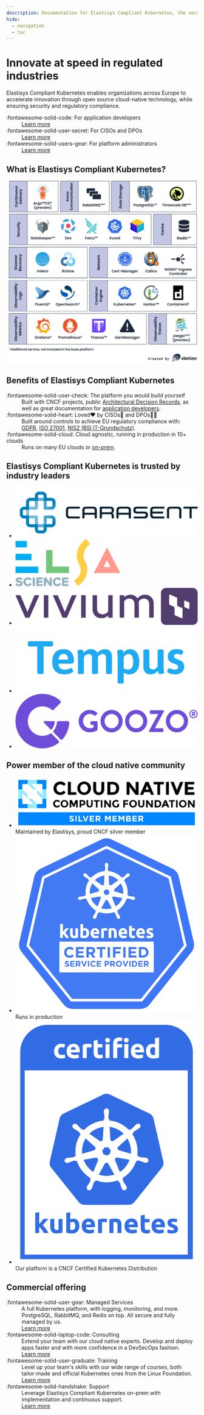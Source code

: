 ```yaml
---
description: Documentation for Elastisys Compliant Kubernetes, the security-focused Kubernetes distribution.
hide:
  - navigation
  - toc
---
```


<div class="landing-page" markdown="1">

# Innovate at speed in regulated industries

Elastisys Compliant Kubernetes enables organizations across Europe to accelerate innovation through open source cloud-native technology, while ensuring security and regulatory compliance.

<nav markdown="1">
<dl class="columns" markdown="1">
  <div markdown="span">
    <dt markdown="span">
      :fontawesome-solid-code:
      For application developers
    </dt>
    <dd><a role="button" href="./user-guide/">Learn more</a></dd>
  </div>

  <div markdown="span">
    <dt markdown="span">
      :fontawesome-solid-user-secret:
      For CISOs and DPOs
    </dt>
    <dd><a role="button" href="./ciso-guide/">Learn more</a></dd>
  </div>

  <div markdown="span">
    <dt markdown="span">
      :fontawesome-solid-users-gear:
      For platform administrators
    </dt>
    <dd><a role="button" href="./operator-manual/">Learn more</a></dd>
  </div>
</ul>
</nav>

## What is Elastisys Compliant Kubernetes?

<img src="img/marchitecture.svg" alt="Components of Elastisys Compliant Kubernetes" />

## Benefits of Elastisys Compliant Kubernetes

<dl class="columns" markdown="1">
  <div markdown="span">
    <dt markdown="span">
      :fontawesome-solid-user-check:
      The platform you would build yourself
    </dt>
    <dd>
        Built with CNCF projects,
        public <a href="./adr">Architectural Decision Records</a>,
        as well as great documentation for
            <a href="./user-guide/">application developers</a>.
    </dd>
  </div>

  <div markdown="span">
    <dt markdown="span">
      :fontawesome-solid-heart:
      Loved❤️ by CISOs👮 and DPOs🧑‍⚖️
    </dt>
    <dd>
        Built around controls to achieve EU regulatory compliance with:
        <a href="./ciso-guide/controls/gdpr/">GDPR</a>,
        <a href="./ciso-guide/controls/iso-27001/">ISO 27001</a>,
        <a href="./ciso-guide/controls/bsi-it-grundschutz/">NIS2 (BSI IT-Grundschutz)</a>.
    </dd>
  </div>

  <div markdown="span">
    <dt markdown="span">
      :fontawesome-solid-cloud:
      Cloud agnostic, running in production in 10+ clouds
    </dt>
    <dd>
        Runs on many EU clouds or <a href="./operator-manual/on-prem-standard/">on-prem</a>.
    </dd>
  </div>
</dl>

## Elastisys Compliant Kubernetes is trusted by industry leaders

<ul class="columns-always">
    <li><img src="img/logos/orgs/carasent.png" alt="Logo of Carasent" /></li>
    <li><img src="img/logos/orgs/elsa.svg" alt="Logo of Elsa Science" /></li>
    <li><img src="img/logos/orgs/vivium.png" alt="Logo of Vivium" /></li>
    <li><img src="img/logos/orgs/tempus.png" alt="Logo of Tempus" /></li>
    <li><img src="img/logos/orgs/goozo.png" alt="Logo of Goozo" /></li>
</ul>

<section>
  <!--
    The Customer Quotes carousel contains way too much CSS. We don't really want to
    deal with such complexity, plus the complexity of that CSS interacting with
    mkdocs-material's CSS. Hence, we separate the two HTMLs.
  -->
  <!-- embed type="text/html" src="customer-quotes/" width="100%" height="384px" -->
</section>

## Power member of the cloud native community

<ul class="columns">
    <li>
        <img src="img/logos/cncf-member-silver-color.svg">
        <br>
        Maintained by Elastisys, proud CNCF silver member
    </li>
    <li>
        <img src="img/logos/kubernetes-kcsp-color.svg">
        <br>
        Runs in production
    </li>
    <li>
        <img src="img/logos/certified-kubernetes-color.svg">
        <br>
        Our platform is a CNCF Certified Kubernetes Distribution
    </li>
</ul>


## Commercial offering

<nav markdown="1">
<dl class="columns" markdown="1">
  <div markdown="span">
    <dt markdown="span">
      :fontawesome-solid-user-gear:
      Managed Services
    </dt>
    <dd>
      A full Kubernetes platform, with logging, monitoring, and more. PostgreSQL, RabbitMQ, and Redis on top. All secure and fully managed by us.
    </dd>
    <dd>
      <a role="button" href="https://elastisys.com/managed-services/">Learn more</a>
    </dd>
  </div>
  <div markdown="span">
    <dt markdown="span">
      :fontawesome-solid-laptop-code:
      Consulting
    </dt>
    <dd>
      Extend your team with our cloud native experts. Develop and deploy apps faster and with more confidence in a DevSecOps fashion.
    </dd>
    <dd>
      <a role="button" href="https://elastisys.com/consulting/">Learn more</a>
    </dd>
  </div>
  <div markdown="span">
    <dt markdown="span">
      :fontawesome-solid-user-graduate:
      Training
    </dt>
    <dd class="grow-me">
      Level up your team's skills with our wide range of courses, both tailor-made and official Kubernetes ones from the Linux Foundation.
    </dd>
    <dd>
      <a role="button" href="https://elastisys.com/training/">Learn more</a>
    </dd>
  </div>
  <div markdown="span">
    <dt markdown="span">
      :fontawesome-solid-handshake:
      Support
    </dt>
    <dd class="grow-me">
      Leverage Elastisys Compliant Kubernetes on-prem with implementation and continuous support.
    </dd>
    <dd>
      <a role="button" href="https://elastisys.com/support/">Learn more</a>
    </dd>
  </div>
</dl>
</nav>

</div>
